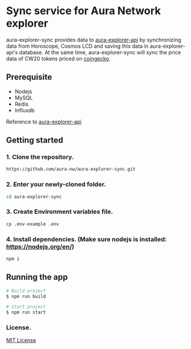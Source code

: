 # Sync service for Aura Network explorer
aura-explorer-sync provides data to [aura-explorer-api](https://github.com/aura-nw/aura-explorer-api) by synchronizing data from Horoscope, Cosmos LCD and saving this data in aura-explorer-api's database. At the same time, aura-explorer-sync will sync the price data of CW20 tokens priced on [coingecko](https://www.coingecko.com/en/api/documentation).

## Prerequisite
- Nodejs
- MySQL
- Redis
- Influxdb

Reference to [aura-explorer-api](https://github.com/aura-nw/aura-explorer-api)
## Getting started
### 1. Clone the repository.
```bash
https://github.com/aura-nw/aura-explorer-sync.git
```
### 2. Enter your newly-cloned folder.
```bash
cd aura-explorer-sync
```
### 3. Create Environment variables file.
```bash
cp .env-example .env
```
### 4. Install dependencies. (Make sure nodejs is installed: https://nodejs.org/en/)
```bash
npm i
```
## Running the app
```bash
# Build project
$ npm run build

# Start project
$ npm run start
```
### License.
[MIT License](./LICENSE)
